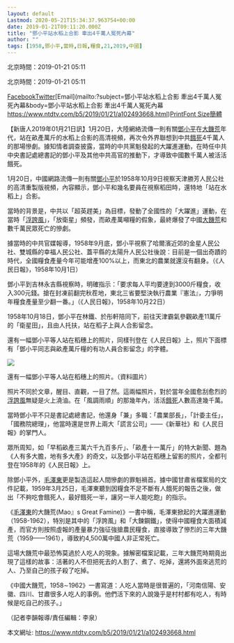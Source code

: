 ```yaml
---
layout: default
Lastmod: 2020-05-21T15:34:37.963754+00:00
date: 2019-01-21T09:11:20.000Z
title: "鄧小平站水稻上合影 牽出4千萬人冤死內幕"
author: ""
tags: [1958,鄧小平,當時,日報,糧食,21,2019,中國]
---
```


北京時間：2019-01-21 05:11

北京時間：2019-01-21 05:11

[Facebook](https://www.facebook.com/sharer/sharer.php?u=https://www.ntdtv.com/b5/2019/01/21/a102493668.html)[Twitter](https://twitter.com/intent/tweet?text=%E9%84%A7%E5%B0%8F%E5%B9%B3%E7%AB%99%E6%B0%B4%E7%A8%BB%E4%B8%8A%E5%90%88%E5%BD%B1++%E7%89%BD%E5%87%BA4%E5%8D%83%E8%90%AC%E4%BA%BA%E5%86%A4%E6%AD%BB%E5%85%A7%E5%B9%95&url=https://www.ntdtv.com/b5/2019/01/21/a102493668.html&via=ntdchinese)[Email](mailto:?subject=鄧小平站水稻上合影 牽出4千萬人冤死內幕&body=鄧小平站水稻上合影 牽出4千萬人冤死內幕 https://www.ntdtv.com/b5/2019/01/21/a102493668.html)[Print](#Print)[Font Size](javascript:void(0))[簡體](https://www.ntdtv.com/gb/2019/01/21/a102493668.html)

【新唐人2019年01月21日訊】1月20日，大陸網絡流傳一則有關[鄧小平](https://www.ntdtv.com/b5/鄧小平.htm)在[大饑荒](https://www.ntdtv.com/b5/大饑荒.htm)年代，站在畝產萬斤的水稻上合影的高清視頻，再次令外界聯想到中共[餓死](https://www.ntdtv.com/b5/餓死.htm)4千萬人的那場慘劇。據知情者調查披露，當時的中共黨魁發起的大躍進運動，在時任中共中央書記處總書記的鄧小平及其他中共高官的推動下，才導致中國數千萬人被活活餓死。

1月20日，中國網路流傳一則有關[鄧小平](https://www.ntdtv.com/b5/鄧小平.htm)於1958年10月9日視察天津勝芳人民公社的高清重製版視頻，內容顯示，鄧小平和幾名要員在視察稻田時，還特地「站在水稻上」合影。

當時的背景是，中共以「超英趕美」為目標，發動了全國性的「大躍進」運動，在當時「[浮誇風](https://www.ntdtv.com/b5/浮誇風.htm)」，「放衛星」頻發，而畝產萬噸糧的假象，最終爆發了中國[大饑荒](https://www.ntdtv.com/b5/大饑荒.htm)和數千萬民眾死亡的慘劇。

據當時的中共官媒報導，1958年9月底，鄧小平視察了哈爾濱近郊的金星人民公社、雙城縣的幸福人民公社、蓋平縣的太陽升人民公社後說：目前是一個出奇蹟的時代，全國糧食產量今年可能增產100%以上，而東北的農業就還沒有翻身。（《人民日報》，1958年10月1日）

鄧小平到吉林永吉縣視察時，明確指示：「要求每人平均要達到3000斤糧食，收入300元錢。搶在封凍前翻完秋茬地，東北三省要堅決執行農業『憲法』，力爭明年糧食產量至少翻一番。」（《人民日報》，1958年10月22日）

1958年10月18日，鄧小平在林鐵、於彤軒陪同下，前往天津霸氣參觀畝產11萬斤的「衛星田」，且由人托扶，站在稻子上與人合影留念。

還有一幅鄧小平等人站在稻穗上的照片，同樣刊登在《人民日報》上，照片下面標有「鄧小平同志與畝產萬斤糧的有功人員合影留念」的字體。

[![](https://images.weserv.nl/?url=https%3A//i.ntdtv.com/assets/uploads/2019/01/2540311664831282676-600x800.jpg)](https://i.ntdtv.com/assets/uploads/2019/01/2540311664831282676.jpg)

還有一幅鄧小平等人站在稻穗上的照片。（資料圖片）  

照片不同於文章，醒目、直觀，一目了然。這兩幅照片，對於當年全國愈刮愈烈的[浮誇風](https://www.ntdtv.com/b5/浮誇風.htm)無疑是火上澆油。在「風調雨順」的那幾年內，活活[餓死](https://www.ntdtv.com/b5/餓死.htm)人數高達幾千萬。

當時鄧小平不只是書記處總書記，他還身「兼」多職：「農業部長」，「計委主任」，「國務院總理」，他當時還是世界上兩大「謊言公司」——《新華社》和《人民日報》的掌門人。

眾所周知，如「早稻畝產三萬六千九百多斤」、「畝產十一萬斤」的特大新聞、題為《人有多大膽，地有多大產》的奇文，以及鄧小平站在稻穗上留影的照片，全都刊登在1958年的《人民日報》上。

除鄧小平外，[毛澤東](https://www.ntdtv.com/b5/毛澤東.htm)更是製造這起人間慘劇的罪魁禍首。據中國甘肅省檔案局的文件記載，1959年3月25日，毛澤東聽到因糧食不足不斷有人餓死的報告之後，做出「不夠吃會餓死人，最好餓死一半，讓另一半人能吃飽」的指示。

《[毛澤東](https://www.ntdtv.com/b5/毛澤東.htm)的大饑荒(Mao』s Great Famine)》一書中稱，毛澤東掀起的大躍進運動（1958-1962），特別是其中的「浮誇風」和「大鍊鋼鐵」，使得中國糧食大面積減產，而官方則按照虛報的產量暴力強征強搶農民糧食，直接導致了慘烈的三年大饑荒（1959——1961），導致約4,500萬中國人非正常死亡。

這場大饑荒中最恐怖莫過於人吃人的現象。據解密檔案記載，三年大饑荒時期竟出現了這樣的故事：活著的人不但把死去的人割了、煮了、吃掉，還將外面來逃荒的人、乃至自己的孩子殺了吃掉。

《中國大饑荒，1958∼1962》一書寫道：人吃人當時是很普遍的，「河南信陽、安徽、四川、甘肅很多人吃人的事例。他們活下來的人說幾乎是村村都有吃人，有時候是吃自己的孩子。」

（記者李韻報導/責任編輯：李泉）

本文網址: https://www.ntdtv.com/b5/2019/01/21/a102493668.html

